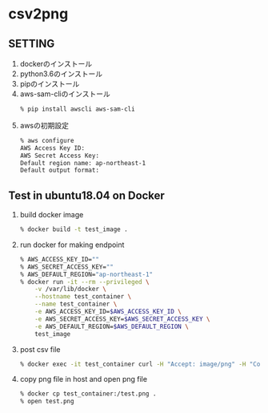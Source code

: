 # csv2png

## SETTING
1. dockerのインストール
1. python3.6のインストール
1. pipのインストール
1. aws-sam-cliのインストール
    ```sh
    % pip install awscli aws-sam-cli
    ```
1. awsの初期設定
    ```sh
    % aws configure
    AWS Access Key ID: 
    AWS Secret Access Key:
    Default region name: ap-northeast-1
    Default output format:
    ```

## Test in ubuntu18.04 on Docker
1. build docker image
    ```sh
    % docker build -t test_image .
    ```
1. run docker for making endpoint
    ```sh
    % AWS_ACCESS_KEY_ID=""
    % AWS_SECRET_ACCESS_KEY=""
    % AWS_DEFAULT_REGION="ap-northeast-1"
    % docker run -it --rm --privileged \
        -v /var/lib/docker \
        --hostname test_container \
        --name test_container \
        -e AWS_ACCESS_KEY_ID=$AWS_ACCESS_KEY_ID \
        -e AWS_SECRET_ACCESS_KEY=$AWS_SECRET_ACCESS_KEY \
        -e AWS_DEFAULT_REGION=$AWS_DEFAULT_REGION \
        test_image
    ```
1. post csv file
    ```sh
    % docker exec -it test_container curl -H "Accept: image/png" -H "Content-Type: text/csv" --data-binary "@/csv2png/test.csv" -X POST http://127.0.0.1:3000/src -o test.png
    ```
1. copy png file in host and open png file
    ```sh
    % docker cp test_container:/test.png .
    % open test.png
    ```
